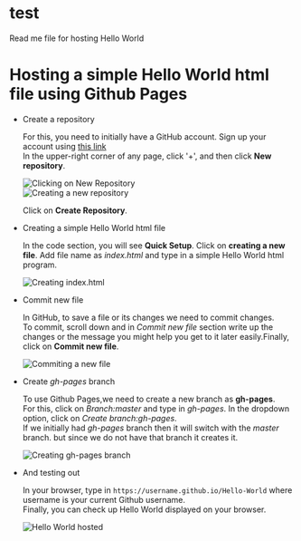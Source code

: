 # test
Read me file for hosting Hello World

# Hosting a simple Hello World html file using Github Pages
- Create a repository   

  For this, you need to initially have a GitHub account. Sign up your account using [this link](https://github.com/)   
  In the upper-right corner of any page, click '+', and then click **New repository**.
  
  ![Clicking on New Repository]()   
  ![Creating a new repository]()   
    
  Click on **Create Repository**.  
  
- Creating a simple Hello World html file

  In the code section, you will see **Quick Setup**. Click on **creating a new file**.
  Add file name as *index.html* and type in a simple Hello World html program.
  
  ![Creating index.html]()
  
- Commit new file 

  In GitHub, to save a file or its changes we need to commit changes.   
  To commit, scroll down and in *Commit new file* section write up the changes or the message you might help you get to it later easily.Finally, click on **Commit new file**.
  
  ![Commiting a new file]()
  
- Create *gh-pages* branch

  To use Github Pages,we need to create a new branch as **gh-pages**.   
  For this, click on *Branch:master* and type in *gh-pages*. In the dropdown option, click on *Create branch:gh-pages*.   
  If we initially had *gh-pages* branch then it will switch with the *master* branch. but since we do not have that branch it creates it.
  
  ![Creating gh-pages branch]()
  
- And testing out 

  In your browser, type in `https://username.github.io/Hello-World` where username is your current Github username.   
  Finally, you can check up Hello World displayed on your browser.
  
  ![Hello World hosted]()
